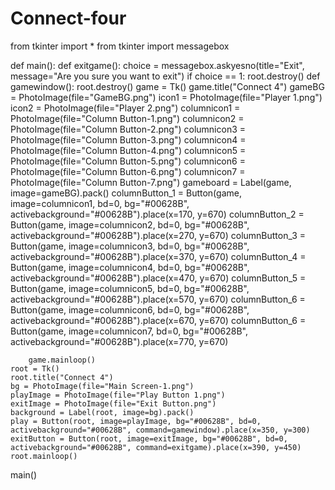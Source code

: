 # Connect-four
from tkinter import *
from tkinter import messagebox
    
def main():
    def exitgame():
        choice = messagebox.askyesno(title="Exit", message="Are you sure you want to exit")
        if choice == 1:
            root.destroy()
    def gamewindow():
        root.destroy()
        game = Tk()
        game.title("Connect 4")
        gameBG = PhotoImage(file="GameBG.png")
        icon1 = PhotoImage(file="Player 1.png")
        icon2 = PhotoImage(file="Player 2.png")
        columnicon1 = PhotoImage(file="Column Button-1.png")
        columnicon2 = PhotoImage(file="Column Button-2.png")
        columnicon3 = PhotoImage(file="Column Button-3.png")
        columnicon4 = PhotoImage(file="Column Button-4.png")
        columnicon5 = PhotoImage(file="Column Button-5.png")
        columnicon6 = PhotoImage(file="Column Button-6.png")
        columnicon7 = PhotoImage(file="Column Button-7.png")
        gameboard = Label(game, image=gameBG).pack()
        columnButton_1 = Button(game, image=columnicon1, bd=0, bg="#00628B", activebackground="#00628B").place(x=170, y=670)
        columnButton_2 = Button(game, image=columnicon2, bd=0, bg="#00628B", activebackground="#00628B").place(x=270, y=670)
        columnButton_3 = Button(game, image=columnicon3, bd=0, bg="#00628B", activebackground="#00628B").place(x=370, y=670)
        columnButton_4 = Button(game, image=columnicon4, bd=0, bg="#00628B", activebackground="#00628B").place(x=470, y=670)
        columnButton_5 = Button(game, image=columnicon5, bd=0, bg="#00628B", activebackground="#00628B").place(x=570, y=670)
        columnButton_6 = Button(game, image=columnicon6, bd=0, bg="#00628B", activebackground="#00628B").place(x=670, y=670)
        columnButton_6 = Button(game, image=columnicon7, bd=0, bg="#00628B", activebackground="#00628B").place(x=770, y=670)

        
        game.mainloop()
    root = Tk()
    root.title("Connect 4")
    bg = PhotoImage(file="Main Screen-1.png")
    playImage = PhotoImage(file="Play Button 1.png")
    exitImage = PhotoImage(file="Exit Button.png")
    background = Label(root, image=bg).pack()
    play = Button(root, image=playImage, bg="#00628B", bd=0, activebackground="#00628B", command=gamewindow).place(x=350, y=300)
    exitButton = Button(root, image=exitImage, bg="#00628B", bd=0, activebackground="#00628B", command=exitgame).place(x=390, y=450)
    root.mainloop()
main()
